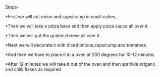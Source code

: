 Steps-

*First we will cut onion and capsicump in small cubes.

*Then we will take a pizza base and then apply pizza sauce all over it.

*Then we will put the grated cheese all over it.

*Next we will decorate it with diced onions,capsicump and tomatoes.

*And then we have to place it in a oven at 200 degrees for 10-12 minutes

*After 12 minutes we will take it out of the oven and then sprinkle origano and chilli flakes as required